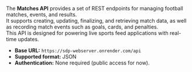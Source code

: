 The **Matches API** provides a set of REST endpoints for managing football matches, events, and results.  
It supports creating, updating, finalizing, and retrieving match data, as well as recording match events such as goals, cards, and penalties.  
This API is designed for powering live sports feed applications with real-time updates.

- **Base URL:** `https://sdp-webserver.onrender.com/api`
- **Supported format:** JSON
- **Authentication:** None required (public access for now).
